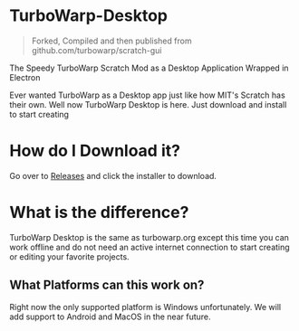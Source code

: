 # TurboWarp-Desktop
> Forked, Compiled and then published from github.com/turbowarp/scratch-gui

The Speedy TurboWarp Scratch Mod as a Desktop Application Wrapped in Electron

Ever wanted TurboWarp as a Desktop app just like how MIT's Scratch has their own. Well now TurboWarp Desktop is here.
Just download and install to start creating

How do I Download it?
====
Go over to [Releases][1] and click the installer to download.

What is the difference?
====
TurboWarp Desktop is the same as turbowarp.org except this time you can work offline and do not 
need an active internet connection to start creating or editing your favorite projects.

What Platforms can this work on?
-----
Right now the only supported platform is Windows unfortunately.
We will add support to Android and MacOS in the near future.

[1]: https://github.com/AlexDev404/TurboWarp-Desktop/releases/
